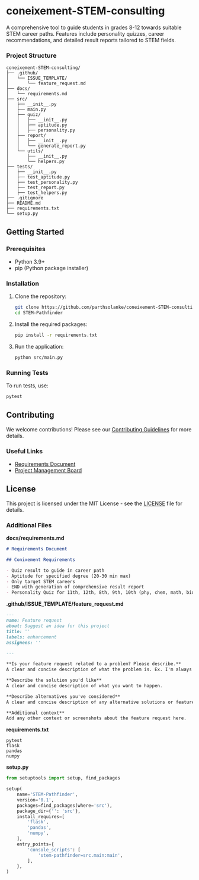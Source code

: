 # coneixement-STEM-consulting
A comprehensive tool to guide students in grades 8-12 towards suitable STEM career paths. Features include personality quizzes, career recommendations, and detailed result reports tailored to STEM fields.

### Project Structure

```
coneixement-STEM-consulting/
├── .github/
│   └── ISSUE_TEMPLATE/
│       └── feature_request.md
├── docs/
│   └── requirements.md
├── src/
│   ├── __init__.py
│   ├── main.py
│   ├── quiz/
│   │   ├── __init__.py
│   │   ├── aptitude.py
│   │   ├── personality.py
│   ├── report/
│   │   ├── __init__.py
│   │   └── generate_report.py
│   └── utils/
│       ├── __init__.py
│       └── helpers.py
├── tests/
│   ├── __init__.py
│   ├── test_aptitude.py
│   ├── test_personality.py
│   ├── test_report.py
│   ├── test_helpers.py
├── .gitignore
├── README.md
├── requirements.txt
└── setup.py
```

## Getting Started

### Prerequisites

- Python 3.9+
- pip (Python package installer)

### Installation

1. Clone the repository:
   ```bash
   git clone https://github.com/parthsolanke/coneixement-STEM-consulting.git
   cd STEM-Pathfinder
   ```

2. Install the required packages:
   ```bash
   pip install -r requirements.txt
   ```

3. Run the application:
   ```bash
   python src/main.py
   ```

### Running Tests

To run tests, use:
```bash
pytest
```

## Contributing

We welcome contributions! Please see our [Contributing Guidelines](docs/contributing.md) for more details.

### Useful Links

- [Requirements Document](docs/requirements.md)
- [Project Management Board](https://trello.com/b/your-board-link)

## License

This project is licensed under the MIT License - see the [LICENSE](LICENSE) file for details.

### Additional Files

**docs/requirements.md**
```markdown
# Requirements Document

## Conixement Requirements

- Quiz result to guide in career path
- Aptitude for specified degree (20-30 min max)
- Only target STEM careers
- END with generation of comprehensive result report
- Personality Quiz for 11th, 12th, 8th, 9th, 10th (phy, chem, math, bio)

```

**.github/ISSUE_TEMPLATE/feature_request.md**
```markdown
---
name: Feature request
about: Suggest an idea for this project
title: ''
labels: enhancement
assignees: ''

---

**Is your feature request related to a problem? Please describe.**
A clear and concise description of what the problem is. Ex. I'm always frustrated when [...]

**Describe the solution you'd like**
A clear and concise description of what you want to happen.

**Describe alternatives you've considered**
A clear and concise description of any alternative solutions or features you've considered.

**Additional context**
Add any other context or screenshots about the feature request here.
```

**requirements.txt**
```
pytest
flask
pandas
numpy
```

**setup.py**
```python
from setuptools import setup, find_packages

setup(
    name='STEM-Pathfinder',
    version='0.1',
    packages=find_packages(where='src'),
    package_dir={'': 'src'},
    install_requires=[
        'flask',
        'pandas',
        'numpy',
    ],
    entry_points={
        'console_scripts': [
            'stem-pathfinder=src.main:main',
        ],
    },
)
```
